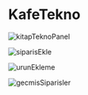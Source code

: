 # KafeTekno

![kitapTeknoPanel](https://user-images.githubusercontent.com/17917793/156020945-268a8827-ed36-4f2d-aa1f-7ce884de8e02.PNG)

![siparisEkle](https://user-images.githubusercontent.com/17917793/156020950-be91af3a-df48-4736-87c8-314337b50325.PNG)

![urunEkleme](https://user-images.githubusercontent.com/17917793/156020961-abe26696-a1d5-41a4-a5aa-278987abea6d.PNG)

![gecmisSiparisler](https://user-images.githubusercontent.com/17917793/156020924-90e71fc6-1339-4af4-ac40-49ca17d612d3.PNG)
